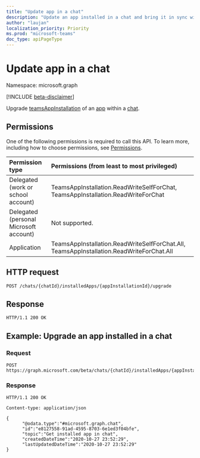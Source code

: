 ```yaml
---
title: "Update app in a chat"
description: "Update an app installed in a chat and bring it in sync with the current version available in the tenant app catalog."
author: "laujan"
localization_priority: Priority
ms.prod: "microsoft-teams"
doc_type: apiPageType
---
```


# Update app in a chat

Namespace: microsoft.graph

[!INCLUDE [beta-disclaimer](../../includes/beta-disclaimer.md)]

Upgrade [teamsAppInstallation](../resources/teamsappinstallation.md) of an [app](../resources/teamsapp.md) within a [chat](../resources/chat.md).

## Permissions

One of the following permissions is required to call this API. To learn more, including how to choose permissions, see [Permissions](/graph/permissions-reference).

|Permission type      | Permissions (from least to most privileged)              |
|:--------------------|:---------------------------------------------------------|
|Delegated (work or school account) | TeamsAppInstallation.ReadWriteSelfForChat, TeamsAppInstallation.ReadWriteForChat |
|Delegated (personal Microsoft account) | Not supported.   |
|Application | TeamsAppInstallation.ReadWriteSelfForChat.All, TeamsAppInstallation.ReadWriteForChat.All |

## HTTP request

<!-- { "blockType": "ignored" } -->

```http
POST /chats/{chatId}/installedApps/{appInstallationId}/upgrade
```

## Response 

```http
HTTP/1.1 200 OK
```

## Example: Upgrade an app installed in a chat

### Request

<!-- {
  "blockType": "request",
  "name": "update_installedApp"
}-->

```http
POST https://graph.microsoft.com/beta/chats/{chatId}/installedApps/{appInstallationId}/upgrade
```

### Response

<!-- {
  "blockType": "response",
  "truncated": true,
  "@odata.type": "microsoft.graph.chat"
}
-->

```http
HTTP/1.1 200 OK

Content-type: application/json

{
      "@odata.type":"#microsoft.graph.chat",
      "id":"e8127558-91ad-4595-8703-6e1ed3f04bfe",
      "topic":"Get installed app in chat",
      "createdDateTime":"2020-10-27 23:52:29",
      "lastUpdatedDateTime":"2020-10-27 23:52:29"
}
```

<!--{
  "value": {
    "@odata.type": "#microsoft.graph.chat",
    "id": "d58b7b66-a74b-4726-a038-a701e31988c2",
    "topic": "Uninstall app in chat",
    "createdDateTime": "2020-10-27 23:52:29",
    "lastUpdatedDateTime": "2020-10-27 23:52:29"
  }
}-->
